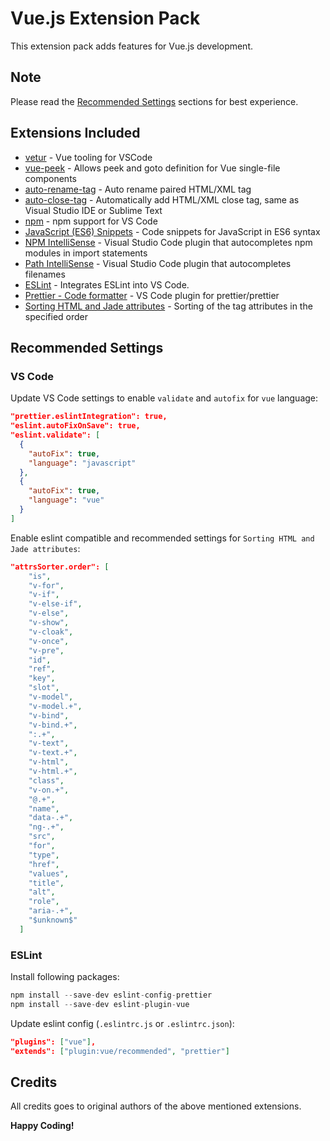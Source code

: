 # Vue.js Extension Pack

This extension pack adds features for Vue.js development.

## Note

Please read the [Recommended Settings](#Recommended-Settings) sections for best experience.

## Extensions Included

* [vetur](https://marketplace.visualstudio.com/items?itemName=octref.vetur) -
  Vue tooling for VSCode
* [vue-peek](https://marketplace.visualstudio.com/items?itemName=dariofuzinato.vue-peek) -
  Allows peek and goto definition for Vue single-file components
* [auto-rename-tag](https://marketplace.visualstudio.com/items?itemName=formulahendry.auto-rename-tag) -
  Auto rename paired HTML/XML tag
* [auto-close-tag](https://marketplace.visualstudio.com/items?itemName=formulahendry.auto-close-tag) -
  Automatically add HTML/XML close tag, same as Visual Studio IDE or Sublime
  Text
* [npm](https://marketplace.visualstudio.com/items?itemName=eg2.vscode-npm-script) -
  npm support for VS Code
* [JavaScript (ES6) Snippets](https://marketplace.visualstudio.com/items?itemName=xabikos.JavaScriptSnippets) -
  Code snippets for JavaScript in ES6 syntax
* [NPM IntelliSense](https://marketplace.visualstudio.com/items?itemName=christian-kohler.npm-intellisense) -
  Visual Studio Code plugin that autocompletes npm modules in import statements
* [Path IntelliSense](https://marketplace.visualstudio.com/items?itemName=christian-kohler.path-intellisense) -
  Visual Studio Code plugin that autocompletes filenames
* [ESLint](https://marketplace.visualstudio.com/items?itemName=dbaeumer.vscode-eslint) -
  Integrates ESLint into VS Code.
* [Prettier - Code formatter](https://marketplace.visualstudio.com/items?itemName=esbenp.prettier-vscode) -
  VS Code plugin for prettier/prettier
* [Sorting HTML and Jade attributes](https://marketplace.visualstudio.com/items?itemName=mrmlnc.vscode-attrs-sorter) -
  Sorting of the tag attributes in the specified order

## Recommended Settings

### VS Code

Update VS Code settings to enable `validate` and `autofix` for `vue` language:

```json
"prettier.eslintIntegration": true,
"eslint.autoFixOnSave": true,
"eslint.validate": [
  {
    "autoFix": true,
    "language": "javascript"
  },
  {
    "autoFix": true,
    "language": "vue"
  }
]
```

Enable eslint compatible and recommended settings for `Sorting HTML and Jade attributes`:

```json
"attrsSorter.order": [
    "is",
    "v-for",
    "v-if",
    "v-else-if",
    "v-else",
    "v-show",
    "v-cloak",
    "v-once",
    "v-pre",
    "id",
    "ref",
    "key",
    "slot",
    "v-model",
    "v-model.+",
    "v-bind",
    "v-bind.+",
    ":.+",
    "v-text",
    "v-text.+",
    "v-html",
    "v-html.+",
    "class",
    "v-on.+",
    "@.+",
    "name",
    "data-.+",
    "ng-.+",
    "src",
    "for",
    "type",
    "href",
    "values",
    "title",
    "alt",
    "role",
    "aria-.+",
    "$unknown$"
  ]
```

### ESLint

Install following packages:

```js
npm install --save-dev eslint-config-prettier
npm install --save-dev eslint-plugin-vue
```

Update eslint config (`.eslintrc.js` or `.eslintrc.json`):

```json
"plugins": ["vue"],
"extends": ["plugin:vue/recommended", "prettier"]
```

## Credits

All credits goes to original authors of the above mentioned extensions.

**Happy Coding!**

